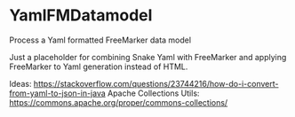 # YamlFMDatamodel
Process a Yaml formatted FreeMarker data model


Just a placeholder for combining Snake Yaml with FreeMarker and applying FreeMarker to Yaml generation instead of HTML.

Ideas:
https://stackoverflow.com/questions/23744216/how-do-i-convert-from-yaml-to-json-in-java
Apache Collections Utils: https://commons.apache.org/proper/commons-collections/
